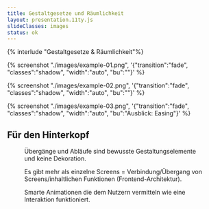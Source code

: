 ```yaml
---
title: Gestaltgesetze und Räumlichkeit
layout: presentation.11ty.js
slideClasses: images
status: ok
---
```


{% interlude "Gestaltgesetze & Räumlichkeit"%}

{% screenshot "./images/example-01.png", '{"transition":"fade", "classes":"shadow", "width":"auto", "bu":""}' %}

{% screenshot "./images/example-02.png", '{"transition":"fade", "classes":"shadow", "width":"auto", "bu":""}' %}

{% screenshot "./images/example-03.png", '{"transition":"fade", "classes":"shadow", "width":"auto", "bu":"Ausblick: Easing"}' %}

<section class="simple">
  <div>
  <h1>Für den Hinterkopf</h1>
  <figure>
    <p class="list">Übergänge und Abläufe sind bewusste Gestaltungselemente und keine Dekoration.</p>
    <p class="list">Es gibt mehr als einzelne Screens = Verbindung/Übergang von Screens/inhaltlichen Funktionen (Frontend-Architektur).</p>
    <p class="list">Smarte Animationen die dem Nutzern vermitteln wie eine Interaktion funktioniert.</p>
  </figure>
  </div>
</section>